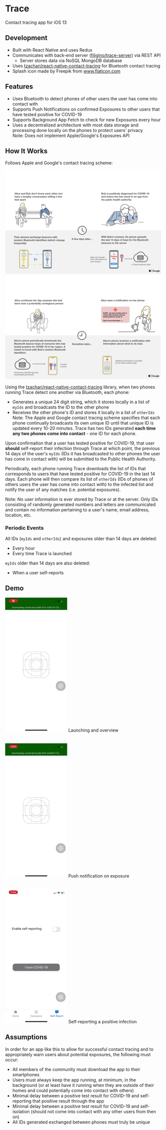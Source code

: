 # Trace
Contact tracing app for iOS 13

## Development

- Built with React Native and uses Redux
- Communicates with back-end server
([filigino/trace-server](https://github.com/filigino/trace-server)) via REST
API
  - Server stores data via NoSQL MongoDB database
- Uses [tzachari/react-native-contact-tracing](https://github.com/tzachari/react-native-contact-tracing)
for Bluetooth contact tracing
- Splash icon made by Freepik from www.flaticon.com

## Features

- Uses Bluetooth to detect phones of other users the user has come into
contact with
- Supports Push Notifications on confirmed Exposures to other users that have
tested positive for COVID-19
- Supports Background App Fetch to check for new Exposures every hour
- Uses a decentralized architecture with most data storage and processing done
locally on the phones to protect users' privacy\
Note: Does not implement Apple/Google's Exposures API

## How It Works

Follows Apple and Google's contact tracing scheme:

![](./README/apple-google-exposure-01-100842860-orig.jpg)
![](./README/apple-google-exposure-02-100842861-orig.jpg)

Using the [tzachari/react-native-contact-tracing](https://github.com/tzachari/react-native-contact-tracing)
library, when two phones running Trace detect one another via Bluetooth, each
phone:
- Generates a unique 24 digit string, which it stores locally in a list of
`myIds` and broadcasts the ID to the other phone
- Receives the other phone's ID and stores it locally in a list
of `otherIds`
Note: The Apple and Google contact tracing scheme specifies that each phone
continually broadcasts its own unique ID until that unique ID is updated every
10-20 minutes. Trace has two IDs generated **each time any two phones come
into contact** - one ID for each phone.

Upon confirmation that a user has tested positive for COVID-19, that user
**should** self-report their infection through Trace at which point, the
previous 14 days of the user's `myIds` (IDs it has broadcasted to other phones
the user has come in contact with) will be submitted to the Public Health
Authority.

Periodically, each phone running Trace downloads the list of IDs that
corresponds to users that have tested positive for COVID-19 in the last 14
days. Each phone will then compare its list of `otherIds` (IDs of phones of
others users the user has come into contact with) to the infected list and
notify the user of any matches (i.e. potential exposures).

Note: No user information is ever stored by Trace or at the server. Only IDs
consisting of randomly generated numbers and letters are communicated and
contain no information pertaining to a user's name, email address, location,
etc.

### Periodic Events
All IDs (`myIds` and `otherIds`) and exposures older than 14 days are deleted:
- Every hour
- Every time Trace is launched

`myIds` older than 14 days are also deleted:
- When a user self-reports

## Demo

<img width="200" src="./README/general.gif">
Launching and overview
<br/>
<br/>
<br/>

<img width="200"  src="./README/exposure.gif">
Push notification on exposure
<br/>
<br/>
<br/>


<img width="200"  src="./README/self-report.gif">
Self-reporting a positive infection

## Assumptions

In order for an app like this to allow for successful contact tracing and to
appropriately warn users about potential exposures, the following must occur:

- All members of the community must download the app to their smartphones
- Users must always keep the app running, at minimum, in the background (or at
least have it running when they are outside of their homes and could
potentially come into contact with others)
- Minimal delay between a positive test result for COVID-19 and self-reporting
that positive result through the app
- Minimal delay between a positive test result for COVID-19 and self-isolation
(should not come into contact with any other users from then on)
- All IDs generated exchanged between phones must truly be unique
